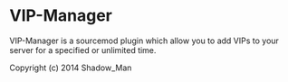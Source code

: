 VIP-Manager
==========

VIP-Manager is a sourcemod plugin which allow you to add VIPs to your server for a specified or unlimited time.

Copyright (c) 2014 Shadow_Man